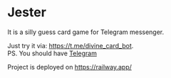 # Jester

It is a silly guess card game for Telegram messenger.

Just try it via: <https://t.me/divine_card_bot>.</br>
PS. You should have [Telegram](https://telegram.org/) 

Project is deployed on <https://railway.app/>